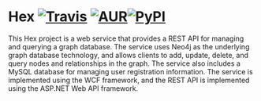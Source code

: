 # Hex [![Travis](https://img.shields.io/travis/rust-lang/rust.svg)]() [![AUR](https://img.shields.io/aur/license/yaourt.svg)]()[![PyPI](https://img.shields.io/pypi/status/Django.svg)]()
This Hex project is a web service that provides a REST API for managing and querying a graph database. The service uses Neo4j as the underlying graph database technology, and allows clients to add, update, delete, and query nodes and relationships in the graph. The service also includes a MySQL database for managing user registration information. The service is implemented using the WCF framework, and the REST API is implemented using the ASP.NET Web API framework.
